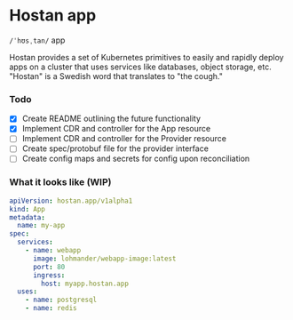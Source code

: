 # Hostan app

`/ˈhʊsˌtan/` app

Hostan provides a set of Kubernetes primitives to easily and rapidly deploy apps on a cluster that uses services like databases, object storage, etc. "Hostan" is a Swedish
word that translates to "the cough."

### Todo

- [x] Create README outlining the future functionality
- [x] Implement CDR and controller for the App resource
- [ ] Implement CDR and controller for the Provider resource
- [ ] Create spec/protobuf file for the provider interface
- [ ] Create config maps and secrets for config upon reconciliation

### What it looks like (WIP)

```yaml
apiVersion: hostan.app/v1alpha1
kind: App
metadata:
  name: my-app
spec:
  services:
    - name: webapp
      image: lohmander/webapp-image:latest
      port: 80
      ingress:
        host: myapp.hostan.app
  uses:
    - name: postgresql
    - name: redis
```
